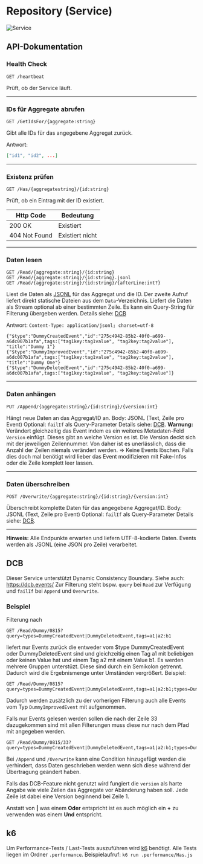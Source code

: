 # Repository (Service)
![Service](https://github.com/MarkusRodler/dark-repository-service/workflows/Service/badge.svg)

## API-Dokumentation


### Health Check
```http
GET /heartbeat
```
Prüft, ob der Service läuft.

---

### IDs für Aggregate abrufen
```http
GET /GetIdsFor/{aggregate:string}
```
Gibt alle IDs für das angegebene Aggregat zurück.

Antwort:
```json
["id1", "id2", ...]
```

---

### Existenz prüfen
```http
GET /Has/{aggregatestring}/{id:string}
```
Prüft, ob ein Eintrag mit der ID existiert.

Http Code     | Bedeutung
------------- | ---------------
200 OK        | Existiert
404 Not Found | Existiert nicht

---

### Daten lesen
```http
GET /Read/{aggregate:string}/{id:string}
GET /Read/{aggregate:string}/{id:string}.jsonl
GET /Read/{aggregate:string}/{id:string}/{afterLine:int?}
```
Liest die Daten als [JSONL](https://jsonlines.org/) für das Aggregat und die ID.
Der zweite Aufruf liefert direkt statische Dateien aus dem `Data`-Verzeichnis.
Liefert die Daten als Stream optional ab einer bestimmten Zeile. Es kann ein Query-String für Filterung übergeben werden. Details siehe: [DCB](#dcb)

Antwort:
`Content-Type: application/jsonl; charset=utf-8`
```jsonl
{"$type":"DummyCreatedEvent","id":"275c4942-85b2-40f0-a699-a6dc007b1afa",tags:["tag1key:tag1value", "tag2key:tag2value"], "title":"Dummy 1"}
{"$type":"DummyImprovedEvent","id":"275c4942-85b2-40f0-a699-a6dc007b1afa",tags:["tag1key:tag1value", "tag2key:tag2value"], "title":"Dummy One"}
{"$type":"DummyDeletedEvent","id":"275c4942-85b2-40f0-a699-a6dc007b1afa",tags:["tag1key:tag1value", "tag2key:tag2value"]}
```

---

### Daten anhängen
```http
PUT /Append/{aggregate:string}/{id:string}/{version:int}
```

Hängt neue Daten an das Aggregat/ID an.
Body: JSONL (Text, Zeile pro Event)
Optional: `failIf` als Query-Parameter Details siehe: [DCB](#dcb).
**Warnung:** Verändert gleichzeitig das Event indem es ein weiteres Metadaten-Feld `Version` einfügt.
Dieses gibt an welche Version es ist.
Die Version deckt sich mit der jeweiligen Zeilennummer.
Von daher ist es unerlässlich, dass die Anzahl der Zeilen niemals verändert werden.
=> Keine Events löschen. Falls dies doch mal benötigt wird lieber das Event modifizieren mit Fake-Infos oder die Zeile komplett leer lassen.

---

### Daten überschreiben
```http
POST /Overwrite/{aggregate:string}/{id:string}/{version:int}
```

Überschreibt komplette Daten für das angegebene Aggregat/ID.
Body: JSONL (Text, Zeile pro Event)
Optional: `failIf` als Query-Parameter Details siehe: [DCB](#dcb).

---

**Hinweis:**
Alle Endpunkte erwarten und liefern UTF-8-kodierte Daten.
Events werden als JSONL (eine JSON pro Zeile) verarbeitet.

## DCB
Dieser Service unterstützt Dynamic Consistency Boundary. Siehe auch: https://dcb.events/
Zur Filterung steht bspw. `query` bei `Read` zur Verfügung und `failIf` bei `Append` und `Overwrite`.

### Beispiel
Filterung nach
```http
GET /Read/Dummy/0815?query=types=DummyCreatedEvent|DummyDeletedEvent,tags=a1|a2:b1
```
liefert nur Events zurück die entweder vom $type DummyCreatedEvent oder DummyDeletedEvent sind und gleichzeitig einen Tag a1 mit beliebigen oder keinen Value hat und einem Tag a2 mit einem Value b1.
Es werden mehrere Gruppen unterstüzt. Diese sind durch ein Semikolon getrennt. Dadurch wird die Ergebnismenge unter Umständen vergrößert.
Beispiel:
```http
GET /Read/Dummy/0815?query=types=DummyCreatedEvent|DummyDeletedEvent,tags=a1|a2:b1;types=DummyImprovedEvent
```
Dadurch werden zusätzlich zu der vorherigen Filterung auch alle Events vom Typ `DummyImprovedEvent` mit aufgenommen.

Falls nur Events gelesen werden sollen die nach der Zeile 33 dazugekommen sind mit allen Filterungen muss diese nur nach dem Pfad mit angegeben werden.
```http
GET /Read/Dummy/0815/33?query=types=DummyCreatedEvent|DummyDeletedEvent,tags=a1|a2:b1;types=DummyImprovedEvent
```
Bei `/Append` und `/Overwrite` kann eine Condition hinzugefügt werden die verhindert, dass Daten geschrieben werden wenn sich diese während der Übertragung geändert haben.

Falls das DCB-Feature nicht genutzt wird fungiert die `version` als harte Angabe wie viele Zeilen das Aggregate vor Abänderung haben soll. Jede Zeile ist dabei eine Version beginnend bei Zeile 1.

Anstatt von **|** was einem **Oder** entspricht ist es auch möglich ein **+** zu verwenden was einem **Und** entspricht.

## k6
Um Performance-Tests / Last-Tests auszuführen wird [k6](https://grafana.com/docs/k6/latest/set-up/install-k6/#linux) benötigt.
Alle Tests liegen im Ordner `.performance`.
Beispielaufruf: `k6 run .performance/Has.js`
